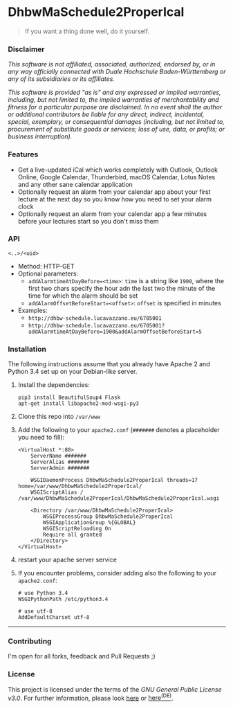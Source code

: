 # DhbwMaSchedule2ProperIcal

> If you want a thing done well, do it yourself.


### Disclaimer
*This software is not affiliated, associated, authorized, endorsed by, or in any way officially connected with Duale Hochschule Baden-Württemberg or any of its subsidiaries or its affiliates.*

*This software is provided "as is" and any expressed or implied warranties, including, but not limited to, the implied warranties of merchantability and fitness for a particular purpose are disclaimed. In no event shall the author or additional contributors be liable for any direct, indirect, incidental, special, exemplary, or consequential damages (including, but not limited to, procurement of substitute goods or services; loss of use, data, or profits; or business interruption).*


### Features
- Get a live-updated iCal which works completely with Outlook, Outlook Online, Google Calendar, Thunderbird, macOS Calendar, Lotus Notes and any other sane calendar application
- Optionally request an alarm from your calendar app about your first lecture at the next day so you know how you need to set your alarm clock
- Optionally request an alarm from your calendar app a few minutes before your lectures start so you don't miss them


### API
`<..>/<uid>`
- Method: HTTP-GET
- Optional parameters:
    - `addAlarmtimeAtDayBefore=<time>`: `time` is a string like `1900`, where the first two chars specify the hour adn the last two the minute of the time for which the alarm should be set
    - `addAlarmOffsetBeforeStart=<offset>`: `offset` is specified in minutes
- Examples:
    - `http://dhbw-schedule.lucavazzano.eu/6705001`
    - `http://dhbw-schedule.lucavazzano.eu/6705001?addAlarmtimeAtDayBefore=1900&addAlarmOffsetBeforeStart=5`


### Installation
The following instructions assume that you already have Apache 2 and Python 3.4 set up on your Debian-like server.

1. Install the dependencies:
    ```
    pip3 install BeautifulSoup4 Flask
    apt-get install libapache2-mod-wsgi-py3
    ```

2. Clone this repo into `/var/www`

3. Add the following to your `apache2.conf` (`#######` denotes a placeholder you need to fill):
    ```
    <VirtualHost *:80>
        ServerName #######
        ServerAlias #######
        ServerAdmin #######

        WSGIDaemonProcess DhbwMaSchedule2ProperIcal threads=17 home=/var/www/DhbwMaSchedule2ProperIcal/
        WSGIScriptAlias / /var/www/DhbwMaSchedule2ProperIcal/DhbwMaSchedule2ProperIcal.wsgi

        <Directory /var/www/DhbwMaSchedule2ProperIcal>
            WSGIProcessGroup DhbwMaSchedule2ProperIcal
            WSGIApplicationGroup %{GLOBAL}
            WSGIScriptReloading On
            Require all granted
        </Directory>
    </VirtualHost>
    ```
4. restart your apache server service

5. If you encounter problems, consider adding also the following to your `apache2.conf`:
    ```
    # use Python 3.4
    WSGIPythonPath /etc/python3.4

    # use utf-8
    AddDefaultCharset utf-8
    ```


---


### Contributing
I'm open for all forks, feedback and Pull Requests ;)


### License
This project is licensed under the terms of the *GNU General Public License v3.0*. For further information, please look [here](http://choosealicense.com/licenses/gpl-3.0/) or [here<sup>(DE)</sup>](http://www.gnu.org/licenses/gpl-3.0.de.html).
